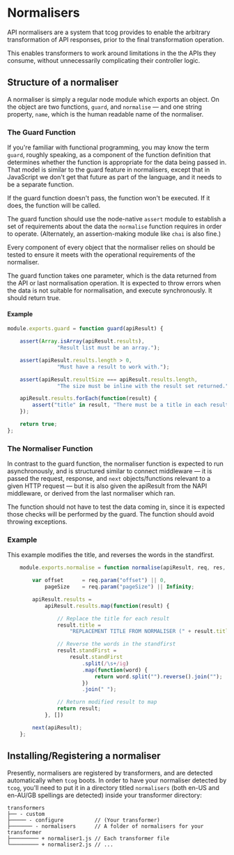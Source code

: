 # Normalisers

API normalisers are a system that tcog provides to enable the arbitrary
transformation of API responses, prior to the final transformation operation.

This enables transformers to work around limitations in the the APIs they
consume, without unnecessarily complicating their controller logic.

## Structure of a normaliser

A normaliser is simply a regular node module which exports an object. On the
object are two functions, `guard`, and `normalise` — and one string property,
`name`, which is the human readable name of the normaliser.

### The Guard Function

If you're familiar with functional programming, you may know the term `guard`,
roughly speaking, as a component of the function definition that determines
whether the function is appropriate for the data being passed in. That model is
similar to the guard feature in normalisers, except that in JavaScript we don't
get that future as part of the language, and it needs to be a separate function.

If the guard function doesn't pass, the function won't be executed. If it does,
the function will be called.

The guard function should use the node-native `assert` module to establish a set
of requirements about the data the `normalise` function requires in order to
operate. (Alternately, an assertion-making module like `chai` is also fine.)

Every component of every object that the normaliser relies on should be tested
to ensure it meets with the operational requirements of the normaliser.

The guard function takes one parameter, which is the data returned from the API
or last normalisation operation. It is expected to throw errors when the data
is not suitable for normalisation, and execute synchronously. It should return
true.

#### Example

```javascript
module.exports.guard = function guard(apiResult) {

	assert(Array.isArray(apiResult.results),
				"Result list must be an array.");

	assert(apiResult.results.length > 0,
				"Must have a result to work with.");

	assert(apiResult.resultSize === apiResult.results.length,
				"The size must be inline with the result set returned.");

	apiResult.results.forEach(function(result) {
		assert("title" in result, "There must be a title in each result.");
	});

	return true;
};
```

### The Normaliser Function

In contrast to the guard function, the normaliser function is expected to run
asynchronously, and is structured similar to connect middleware — it is passed
the request, response, and `next` objects/functions relevant to a given HTTP
request — but it is also given the apiResult from the NAPI middleware, or
derived from the last normaliser which ran.

The function should not have to test the data coming in, since it is expected
those checks will be performed by the guard. The function should avoid throwing
exceptions.

### Example

This example modifies the title, and reverses the words in the standfirst.

```javascript
	module.exports.normalise = function normalise(apiResult, req, res, next) {

		var offset		= req.param("offset") || 0,
			pageSize	= req.param("pageSize") || Infinity;

		apiResult.results =
			apiResult.results.map(function(result) {

				// Replace the title for each result
				result.title =
					"REPLACEMENT TITLE FROM NORMALISER (" + result.title + ")";

				// Reverse the words in the standfirst
				result.standFirst =
					result.standFirst
						.split(/\s+/ig)
						.map(function(word) {
							return word.split("").reverse().join("");
						})
						.join(" ");

				// Return modified result to map
				return result;
			}, [])

		next(apiResult);
	};
```

## Installing/Registering a normaliser

Presently, normalisers are registered by transformers, and are detected
automatically when `tcog` boots. In order to have your normaliser detected by
`tcog`, you'll need to put it in a directory titled `normalisers` (both en-US
and en-AU/GB spellings are detected) inside your transformer directory:

```
transformers
├── - custom
├───── - configure			// (Your transformer)
├─────── - normalisers		// A folder of normalisers for your transformer
├───────── + normaliser1.js	// Each transformer file
└───────── + normaliser2.js	// ...
```
